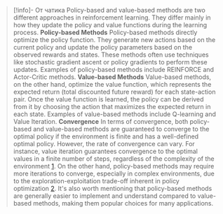 >[!info]- От чатика
>Policy-based and value-based methods are two different approaches in reinforcement learning. They differ mainly in how they update the policy and value functions during the learning process.
>**Policy-based Methods**
>Policy-based methods directly optimize the policy function. They generate new actions based on the current policy and update the policy parameters based on the observed rewards and states. These methods often use techniques like stochastic gradient ascent or policy gradients to perform these updates. Examples of policy-based methods include REINFORCE and Actor-Critic methods.
>**Value-based Methods**
>Value-based methods, on the other hand, optimize the value function, which represents the expected return (total discounted future reward) for each state-action pair. Once the value function is learned, the policy can be derived from it by choosing the action that maximizes the expected return in each state. Examples of value-based methods include Q-learning and Value Iteration.
>**Convergence**
>In terms of convergence, both policy-based and value-based methods are guaranteed to converge to the optimal policy if the environment is finite and has a well-defined optimal policy. However, the rate of convergence can vary. For instance, value iteration guarantees convergence to the optimal values in a finite number of steps, regardless of the complexity of the environment [1](https://www.baeldung.com/cs/ml-value-iteration-vs-policy-iteration). On the other hand, policy-based methods may require more iterations to converge, especially in complex environments, due to the exploration-exploitation trade-off inherent in policy optimization [2](https://stats.stackexchange.com/questions/407230/what-is-the-difference-between-policy-based-on-policy-value-based-off-policy).
>It's also worth mentioning that policy-based methods are generally easier to implement and understand compared to value-based methods, making them popular choices for many applications.